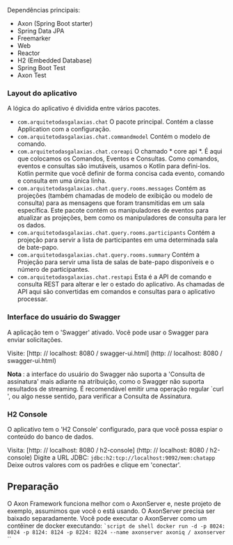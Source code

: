 Dependências principais:
 - Axon (Spring Boot starter)
 - Spring Data JPA
 - Freemarker
 - Web 
 - Reactor
 - H2 (Embedded Database)
 - Spring Boot Test
 - Axon Test

### Layout do aplicativo ###

A lógica do aplicativo é dividida entre vários pacotes.

- `com.arquitetodasgalaxias.chat`
  O pacote principal. Contém a classe Application com a configuração.
- `com.arquitetodasgalaxias.chat.commandmodel`
  Contém o modelo de comando. 
- `com.arquitetodasgalaxias.chat.coreapi`
  O chamado * core api *. É aqui que colocamos os Comandos, Eventos e Consultas.
  Como comandos, eventos e consultas são imutáveis, usamos o Kotlin para defini-los. Kotlin permite que você
  definir de forma concisa cada evento, comando e consulta em uma única linha.
- `com.arquitetodasgalaxias.chat.query.rooms.messages`
  Contém as projeções (também chamadas de modelo de exibição ou modelo de consulta) para as mensagens que foram transmitidas em um
  sala específica. Este pacote contém os manipuladores de eventos para atualizar as projeções,
  bem como os manipuladores de consulta para ler os dados.
- `com.arquitetodasgalaxias.chat.query.rooms.participants`
  Contém a projeção para servir a lista de participantes em uma determinada sala de bate-papo.
- `com.arquitetodasgalaxias.chat.query.rooms.summary`
  Contém a Projeção para servir uma lista de salas de bate-papo disponíveis e o número de participantes.
- `com.arquitetodasgalaxias.chat.restapi`
  Esta é a API de comando e consulta REST para alterar e ler o estado do aplicativo.
  As chamadas de API aqui são convertidas em comandos e consultas para o aplicativo processar.

### Interface do usuário do Swagger ###
A aplicação tem o 'Swagger' ativado. Você pode usar o Swagger para enviar solicitações.

Visite: [http: // localhost: 8080 / swagger-ui.html] (http: // localhost: 8080 / swagger-ui.html)

<b> Nota </b>: a interface do usuário do Swagger não suporta a 'Consulta de assinatura' mais adiante na atribuição,
 como o Swagger não suporta resultados de streaming.
É recomendável emitir uma operação regular `curl ', ou algo nesse sentido, para verificar a Consulta de Assinatura.


### H2 Console ###
O aplicativo tem o 'H2 Console' configurado, para que você possa espiar o conteúdo do banco de dados.

Visita: [http: // localhost: 8080 / h2-console] (http: // localhost: 8080 / h2-console)
Digite a URL JDBC: `jdbc:h2:tcp://localhost:9092/mem:chatapp`
Deixe outros valores com os padrões e clique em 'conectar'.

Preparação
-----------

O Axon Framework funciona melhor com o AxonServer e, neste projeto de exemplo, assumimos que você o está usando.
O AxonServer precisa ser baixado separadamente.
Você pode executar o AxonServer como um contêiner de docker executando:
`` `script de shell
docker run -d -p 8024: 8024 -p 8124: 8124 -p 8224: 8224 --name axonserver axoniq / axonserver
`` ``